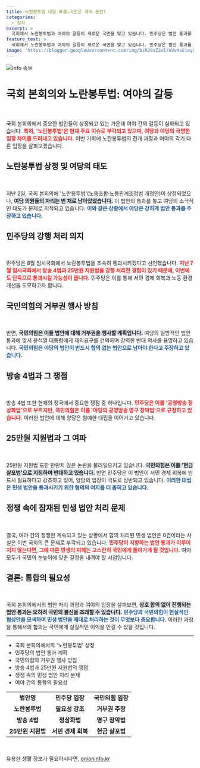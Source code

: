 ```yaml
---
title: 노란봉투법 내일 표결…국민은 계속 혼란!
categories:
  - 정치
excerpt: >
  국회에서 노란봉투법과 여야의 갈등이 새로운 국면을 맞고 있습니다. 민주당은 법안 통과를 위해 속도를 내고, 국민의힘은 강력한 거부권 행사를 예고하며 정쟁이 계속될 전망입니다. 과연 민생을 위한 합의는 가능할까요?
feature_text: >
  국회에서 노란봉투법과 여야의 갈등이 새로운 국면을 맞고 있습니다. 민주당은 법안 통과를 위해 속도를 내고, 국민의힘은 강력한 거부권 행사를 예고하며 정쟁이 계속될 전망입니다. 과연 민생을 위한 합의는 가능할까요?
image: 'https://blogger.googleusercontent.com/img/b/R29vZ2xl/AVvXsEixyZcFfHzMRdzZMjFBmAUKJYCLCGyLL1o632UiGVXcaFdKo_bkvkuCioo0uUKlGfBVcT3P84aROyZIXSBEx3Aw5nCQ3pTgDom1WDC4m8eifvWiAmWEEVb4x6G_l8C0QH225ldMjyaFvpxGEBGNO37VmDTDMHGhJPq73UglMfDca1-0aw/s1600/blogspot.png'
---
```


<p><img src="https://blogger.googleusercontent.com/img/b/R29vZ2xl/AVvXsEixyZcFfHzMRdzZMjFBmAUKJYCLCGyLL1o632UiGVXcaFdKo_bkvkuCioo0uUKlGfBVcT3P84aROyZIXSBEx3Aw5nCQ3pTgDom1WDC4m8eifvWiAmWEEVb4x6G_l8C0QH225ldMjyaFvpxGEBGNO37VmDTDMHGhJPq73UglMfDca1-0aw/s1600/blogspot.png" alt="info 속보" /></p>

<h1 data-ke-size="size32">국회 본회의와 노란봉투법: 여야의 갈등</h1>

<p data-ke-size="size16">&nbsp;</p>

<p>국회 본회의에서 중요한 법안들이 상정되고 있는 가운데 여야 간의 갈등이 심화되고 있습니다. <b><span style="color: #ee2323;">특히, '노란봉투법'은 현재 주요 이슈로 부각되고 있으며, 여당과 야당의 극명한 입장 차이를 드러내고 있습니다.</span></b> 이번 기회에 노란봉투법의 전개 과정과 여야의 각기 다른 입장을 살펴보겠습니다.</p>

<h2 data-ke-size="size26">노란봉투법 상정 및 여당의 태도</h2>

<p data-ke-size="size16">&nbsp;</p>

<p>지난 2일, 국회 본회의에 '노란봉투법'(노동조합·노동관계조정법 개정안)이 상정되었으나, <b><span style="background-color: #21538527;">여당 의원들의 자리는 빈 채로 남아있었습니다.</span></b> 이 법안의 통과를 놓고 여당의 소극적인 태도가 문제로 지적되고 있습니다. <b><span style="color: #1a5490;">이와 같은 상황에서 야당은 강하게 법안 통과를 주장하고 있습니다.</span></b></p>

<h2 data-ke-size="size26">민주당의 강행 처리 의지</h2>

<p data-ke-size="size16">&nbsp;</p>

<p>민주당은 8월 임시국회에서 노란봉투법을 조속히 통과시키겠다고 선언했습니다. <b><span style="color: #ee2323;">지난 7월 임시국회에서 방송 4법과 25만원 지원법을 강행 처리한 경험이 있기 때문에, 이번에도 단독으로 통과시킬 가능성이 큽니다.</span></b> 민주당은 이를 통해 서민 경제 회복과 노동 환경 개선을 도모하고자 합니다. </p>

<h2 data-ke-size="size26">국민의힘의 거부권 행사 방침</h2>

<p data-ke-size="size16">&nbsp;</p>

<p>반면, <b><span style="background-color: #21538527;">국민의힘은 이들 법안에 대해 거부권을 행사할 계획입니다.</span></b> 여당의 일방적인 법안 통과에 맞서 윤석열 대통령에게 재의요구를 건의하며 강력한 반대 의사를 표명하고 있습니다. <b><span style="color: #1a5490;">국민의힘은 야당의 법안이 반드시 합의 없는 법안으로 남아야 한다고 주장하고 있습니다.</span></b></p>

<h2 data-ke-size="size26">방송 4법과 그 쟁점</h2>

<p data-ke-size="size16">&nbsp;</p>

<p>방송 4법 또한 현재의 정국에서 중요한 쟁점 중 하나입니다. <b><span style="color: #ee2323;">민주당은 이를 '공영방송 정상화법'으로 부르지만, 국민의힘은 이를 '야당의 공영방송 영구 장악법'으로 규정하고 있습니다.</span></b> 이러한 법안에 대해 양당은 첨예한 대립을 이어가고 있습니다.</p>

<h2 data-ke-size="size26">25만원 지원법과 그 여파</h2>

<p data-ke-size="size16">&nbsp;</p>

<p>25만원 지원법 또한 만만치 않은 논란을 불러일으키고 있습니다. <b><span style="background-color: #21538527;">국민의힘은 이를 '현금 살포법'으로 지칭하며 반대하고 있습니다.</span></b> 반면 민주당은 이 법안이 서민 경제 회복에 반드시 필요하다고 강조하고 있어, 양당의 입장이 극도로 상반되고 있습니다. <b><span style="color: #1a5490;">이러한 대립은 민생 법안을 통과시키기 위한 협의의 여지를 더 좁히고 있습니다.</span></b></p>

<h2 data-ke-size="size26">정쟁 속에 잠재된 민생 법안 처리 문제</h2>

<p data-ke-size="size16">&nbsp;</p>

<p>결국, 여야 간의 정쟁만 계속되고 있는 상황에서 합의 처리된 민생 법안은 0건이라는 사실은 이번 국회의 큰 문제로 부각되고 있습니다. <b><span style="color: #ee2323;">민주당이 지향하는 법안 통과가 이루어지지 않는다면, 그에 따른 민생의 피해는 고스란히 국민에게 돌아가게 될 것입니다.</span></b> 여야 모두가 국민의 눈높이에 맞춘 결정을 내려야 할 시점입니다.</p>

<h2 data-ke-size="size26">결론: 통합의 필요성</h2>

<p data-ke-size="size16">&nbsp;</p>

<p>국회 본회의에서의 법안 처리 과정과 여야의 입장을 살펴보면, <b><span style="background-color: #21538527;">상호 합의 없이 진행되는 법안 통과는 오히려 국민의 불신을 초래할 수 있습니다.</span></b> <b><span style="color: #1a5490;">민주당과 국민의힘이 현실적인 협상안을 모색하여 민생 법안을 제대로 처리하는 것이 무엇보다 중요합니다.</span></b> 이러한 과정을 통해서의 합의는 국민에게 실질적인 이익을 안길 수 있을 것입니다. </p>

<hr>

<ul>
  <li>국회 본회의에서의 '노란봉투법' 상정</li>
  <li>민주당의 법안 통과 계획</li>
  <li>국민의힘의 거부권 행사 방침</li>
  <li>방송 4법과 25만원 지원법의 쟁점</li>
  <li>정쟁 속의 민생 법안 처리 문제</li>
  <li>여야 간의 통합의 필요성</li>
</ul>

<table>
  <tr>
    <td style="text-align: center; height: 17px;"><b>법안명</b></td>
    <td style="text-align: center; height: 17px;"><b>민주당 입장</b></td>
    <td style="text-align: center; height: 17px;"><b>국민의힘 입장</b></td>
  </tr>
  <tr>
    <td style="text-align: center; height: 17px;"><b>노란봉투법</b></td>
    <td style="text-align: center; height: 17px;"><b>필요성 강조</b></td>
    <td style="text-align: center; height: 17px;"><b>거부권 주장</b></td>
  </tr>
  <tr>
    <td style="text-align: center; height: 17px;"><b>방송 4법</b></td>
    <td style="text-align: center; height: 17px;"><b>정상화법</b></td>
    <td style="text-align: center; height: 17px;"><b>영구 장악법</b></td>
  </tr>
  <tr>
    <td style="text-align: center; height: 17px;"><b>25만원 지원법</b></td>
    <td style="text-align: center; height: 17px;"><b>서민 경제 회복</b></td>
    <td style="text-align: center; height: 17px;"><b>현금 살포법</b></td>
  </tr>
</table> 

<p data-ke-size="size16">&nbsp;</p>
유용한 생활 정보가 필요하시다면, <a href="https://onioninfo.kr" rel="dofollow">onioninfo.kr</a>


